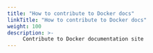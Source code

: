 ```yaml
---
title: "How to contribute to Docker docs"
linkTitle: "How to contribute to Docker docs"
weight: 100
description: >-
     Contribute to Docker documentation site
---
```



